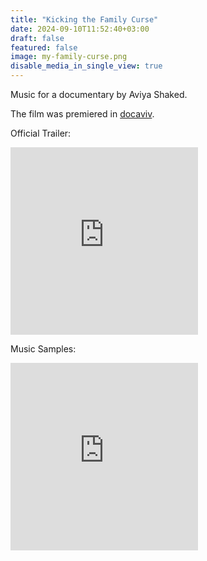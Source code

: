 ```yaml
---
title: "Kicking the Family Curse"
date: 2024-09-10T11:52:40+03:00
draft: false
featured: false
image: my-family-curse.png
disable_media_in_single_view: true
---
```

Music for a documentary by Aviya Shaked.  
<!--more-->
The film was premiered in [docaviv](https://www.docaviv.co.il/2025-en/films/kicking-the-family-curse/).  

 Official Trailer: 
 <iframe src="https://www.youtube.com/embed/H8J-j6QWImQ?controls=0" style="max-width: 600px;" height="300" title="YouTube video player" frameborder="0" allow="accelerometer; autoplay; clipboard-write; encrypted-media; gyroscope; picture-in-picture; web-share" referrerpolicy="strict-origin-when-cross-origin" allowfullscreen></iframe>

 Music Samples:  
<iframe height="300" scrolling="no" frameborder="no" allow="autoplay" style="max-width: 600px;" src="https://w.soundcloud.com/player/?url=https%3A//api.soundcloud.com/playlists/1890556472&color=%23ff5500&auto_play=false&hide_related=true&show_comments=false&show_user=false&show_reposts=false&show_teaser=false&visual=true"></iframe>
